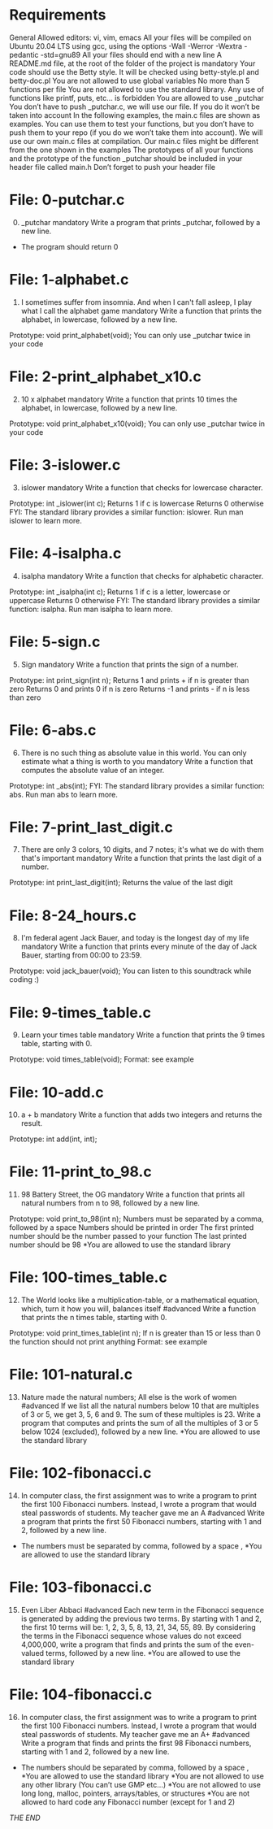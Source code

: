 

# Requirements
General
Allowed editors: vi, vim, emacs
All your files will be compiled on Ubuntu 20.04 LTS using gcc, using the options -Wall -Werror -Wextra -pedantic -std=gnu89
All your files should end with a new line
A README.md file, at the root of the folder of the project is mandatory
Your code should use the Betty style. It will be checked using betty-style.pl and betty-doc.pl
You are not allowed to use global variables
No more than 5 functions per file
You are not allowed to use the standard library. Any use of functions like printf, puts, etc… is forbidden
You are allowed to use _putchar
You don’t have to push _putchar.c, we will use our file. If you do it won’t be taken into account
In the following examples, the main.c files are shown as examples. You can use them to test your functions, but you don’t have to push them to your repo (if you do we won’t take them into account). We will use our own main.c files at compilation. Our main.c files might be different from the one shown in the examples
The prototypes of all your functions and the prototype of the function _putchar should be included in your header file called main.h
Don’t forget to push your header file


# File: 0-putchar.c
0. _putchar
mandatory
Write a program that prints _putchar, followed by a new line.
- The program should return 0

# File: 1-alphabet.c
1. I sometimes suffer from insomnia. And when I can't fall asleep, I play what I call the alphabet game
mandatory
Write a function that prints the alphabet, in lowercase, followed by a new line.

Prototype: void print_alphabet(void);
You can only use _putchar twice in your code

# File: 2-print_alphabet_x10.c
2. 10 x alphabet
mandatory
Write a function that prints 10 times the alphabet, in lowercase, followed by a new line.

Prototype: void print_alphabet_x10(void);
You can only use _putchar twice in your code

# File: 3-islower.c
3. islower
mandatory
Write a function that checks for lowercase character.

Prototype: int _islower(int c);
Returns 1 if c is lowercase
Returns 0 otherwise
FYI: The standard library provides a similar function: islower. Run man islower to learn more.

# File: 4-isalpha.c
4. isalpha
mandatory
Write a function that checks for alphabetic character.

Prototype: int _isalpha(int c);
Returns 1 if c is a letter, lowercase or uppercase
Returns 0 otherwise
FYI: The standard library provides a similar function: isalpha. Run man isalpha to learn more.

# File: 5-sign.c
5. Sign
mandatory
Write a function that prints the sign of a number.

Prototype: int print_sign(int n);
Returns 1 and prints + if n is greater than zero
Returns 0 and prints 0 if n is zero
Returns -1 and prints - if n is less than zero

# File: 6-abs.c
6. There is no such thing as absolute value in this world. You can only estimate what a thing is worth to you
mandatory
Write a function that computes the absolute value of an integer.

Prototype: int _abs(int);
FYI: The standard library provides a similar function: abs. Run man abs to learn more.


# File: 7-print_last_digit.c
7. There are only 3 colors, 10 digits, and 7 notes; it's what we do with them that's important
mandatory
Write a function that prints the last digit of a number.

Prototype: int print_last_digit(int);
Returns the value of the last digit

# File: 8-24_hours.c
8. I'm federal agent Jack Bauer, and today is the longest day of my life
mandatory
Write a function that prints every minute of the day of Jack Bauer, starting from 00:00 to 23:59.

Prototype: void jack_bauer(void);
You can listen to this soundtrack while coding :)

# File: 9-times_table.c
9. Learn your times table
mandatory
Write a function that prints the 9 times table, starting with 0.

Prototype: void times_table(void);
Format: see example


# File: 10-add.c
10. a + b
mandatory
Write a function that adds two integers and returns the result.

Prototype: int add(int, int);

# File: 11-print_to_98.c
11. 98 Battery Street, the OG
mandatory
Write a function that prints all natural numbers from n to 98, followed by a new line.

Prototype: void print_to_98(int n);
Numbers must be separated by a comma, followed by a space
Numbers should be printed in order
The first printed number should be the number passed to your function
The last printed number should be 98
\*You are allowed to use the standard library

# File: 100-times_table.c
12. The World looks like a multiplication-table, or a mathematical equation, which, turn it how you will, balances itself
\#advanced
Write a function that prints the n times table, starting with 0.

Prototype: void print_times_table(int n);
If n is greater than 15 or less than 0 the function should not print anything
Format: see example

# File: 101-natural.c
13. Nature made the natural numbers; All else is the work of women
\#advanced
If we list all the natural numbers below 10 that are multiples of 3 or 5, we get 3, 5, 6 and 9. The sum of these multiples is 23. Write a program that computes and prints the sum of all the multiples of 3 or 5 below 1024 (excluded), followed by a new line.
\*You are allowed to use the standard library

# File: 102-fibonacci.c
14. In computer class, the first assignment was to write a program to print the first 100 Fibonacci numbers. Instead, I wrote a program that would steal passwords of students. My teacher gave me an A
\#advanced
Write a program that prints the first 50 Fibonacci numbers, starting with 1 and 2, followed by a new line.
- The numbers must be separated by comma, followed by a space , 
\*You are allowed to use the standard library

# File: 103-fibonacci.c
15. Even Liber Abbaci
\#advanced
Each new term in the Fibonacci sequence is generated by adding the previous two terms. By starting with 1 and 2, the first 10 terms will be: 1, 2, 3, 5, 8, 13, 21, 34, 55, 89. By considering the terms in the Fibonacci sequence whose values do not exceed 4,000,000, write a program that finds and prints the sum of the even-valued terms, followed by a new line.
\*You are allowed to use the standard library


# File: 104-fibonacci.c
16. In computer class, the first assignment was to write a program to print the first 100 Fibonacci numbers. Instead, I wrote a program that would steal passwords of students. My teacher gave me an A+
#advanced
Write a program that finds and prints the first 98 Fibonacci numbers, starting with 1 and 2, followed by a new line.
- The numbers should be separated by comma, followed by a space ,
\*You are allowed to use the standard library
\*You are not allowed to use any other library (You can’t use GMP etc…)
\*You are not allowed to use long long, malloc, pointers, arrays/tables, or structures
\*You are not allowed to hard code any Fibonacci number (except for 1 and 2)





*THE END*
